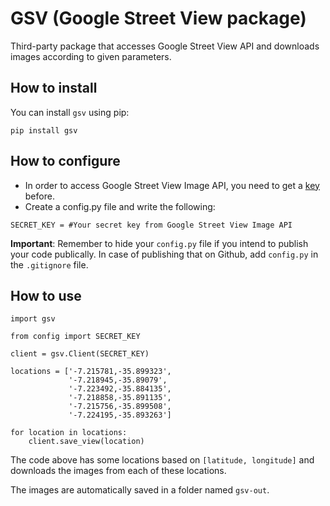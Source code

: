 # GSV (Google Street View package)

Third-party package that accesses Google Street View API and downloads images according to given parameters.

## How to install

You can install `gsv` using pip:
```
pip install gsv
```

## How to configure

- In order to access Google Street View Image API, you need to get a [key](https://developers.google.com/maps/documentation/streetview/get-api-key) before.
- Create a config.py file and write the following:
```
SECRET_KEY = #Your secret key from Google Street View Image API
```
**Important**: Remember to hide your `config.py` file if you intend to publish your code publically. In case of publishing that on Github, add `config.py` in the `.gitignore` file.

## How to use

```
import gsv

from config import SECRET_KEY

client = gsv.Client(SECRET_KEY)

locations = ['-7.215781,-35.899323',
             '-7.218945,-35.89079',
             '-7.223492,-35.884135',
             '-7.218858,-35.891135',
             '-7.215756,-35.899508',
             '-7.224195,-35.893263']

for location in locations:
    client.save_view(location)
```

The code above has some locations based on `[latitude, longitude]` and downloads the images from each of these locations.

The images are automatically saved in a folder named `gsv-out`.
